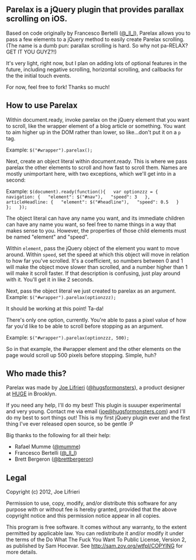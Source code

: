Parelax is a jQuery plugin that provides parallax scrolling on iOS.
-------------------------------------------------------------------

Based on code originally by Francesco Bertelli (<a href="http://twitter.com/_ll_l">@_ll_l</a>), 
Parelax allows you to pass a few elements to a jQuery method to easily create Parelax scrolling.
(The name is a dumb pun: parallax scrolling is hard. So why not pa-RELAX? GET IT YOU GUYZ?!)

It's very light, right now, but I plan on adding lots of optional features in the future,
including negative scrolling, horizontal scrolling, and callbacks for the the initial touch events.

For now, feel free to fork! Thanks so much!

How to use Parelax
------------------

Within document.ready, invoke parelax on the jQuery element that you want to scroll, like the wrapper element of a blog article or something. 
You want to aim higher up in the DOM rather than lower, so like...don't put it on a `p` tag.

Example: `$("#wrapper").parelax();`

Next, create an object literal within document.ready. This is where we pass parelax the other elements to scroll and how fast to scroll them.
Names are mostly unimportant here, with two exceptions, which we'll get into in a second:

Example: `$(document).ready(function(){  
	var optionzzz = {  
		navigation: {  
			"element": $("#nav"),  
			"speed": 3  
		},  
		articleHeadline: {  
			"element": $("#headline"),  
			"speed": 0.5  
		}  
	};  
});`


The object literal can have any name you want, and its immediate children can have any name you want, so feel free to name things in a way that makes sense to you.
However, the properties of those child elements must be named "element" and "speed". 


Within `element`, pass the jQuery object of the element you want to move around.
Within `speed`, set the speed at which this object will move in relation to how far you've scrolled. It's a coefficient, so numbers between 0 and 1 will make the object move
slower than scrolled, and a number higher than 1 will make it scroll faster. If that description is confusing, just play around with it. You'll get it in like 2 seconds.


Next, pass the object literal we just created to parelax as an argument.
Example: `$("#wrapper").parelax(optionzzz);`

It should be working at this point! Ta-da!

There's only one option, currently. You're able to pass a pixel value of how far you'd like to be able to scroll before stopping as an argument.

Example: `$("#wrapper").parelax(optionzzz, 500);`

So in that example, the #wrapper element and the other elements on the page would scroll up 500 pixels before stopping. Simple, huh?


Who made this?
--------------
Parelax was made by <a href="http://hugsformonsters.com">Joe Lifrieri</a> (<a href="http://twitter.com/hugsformonsters">@hugsformonsters</a>), 
a product designer at <a href="http://hugeinc.com">HUGE</a> in Brooklyn.

If you need any help, I'll do my best! This plugin is suuuper experimental and very young.
Contact me via email (<a href="mailto:joe@hugsformonsters.com">joe@hugsformonsters.com</a>) and I'll do my best to sort things out!
This is my first jQuery plugin ever and the first thing I've ever released open source, so be gentle :P

Big thanks to the following for all their help:
* Rafael Mumme (<a href="http://twitter.com/mumme">@mumme</a>)
* Francesco Bertelli (<a href="http://twitter.com/_ll_l">@_ll_l</a>)
* Brett Bergeron (<a href="https://twitter.com/brettbergeron">@brettbergeron</a>)

Legal
-----

Copyright (c) 2012, Joe Lifrieri

Permission to use, copy, modify, and/or distribute this software for any
purpose with or without fee is hereby granted, provided that the above
copyright notice and this permission notice appear in all copies.

This program is free software. It comes without any warranty, to
the extent permitted by applicable law. You can redistribute it
and/or modify it under the terms of the Do What The Fuck You Want To Public License, 
Version 2, as published by Sam Hocevar. See
http://sam.zoy.org/wtfpl/COPYING for more details.
